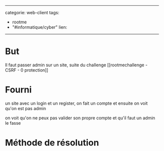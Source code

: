 <script src="../../../js/password-protect.js"></script>

---
categorie: web-client
tags:
  - rootme
  - "#informatique/cyber"
lien:
---
# But

Il faut passer admin sur un site, suite du challenge [[rootmechallenge - CSRF - 0 protection]]

# Fourni

un site avec un login et un register, on fait un compte et ensuite on voit qu'on est pas admin

on voit qu'on ne peux pas valider son propre compte et qu'il faut un admin le fasse

# Méthode de résolution


